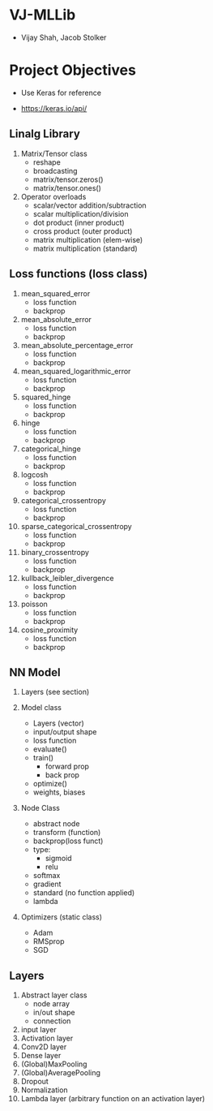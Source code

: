 # VJ-MLLib
 * Vijay Shah, Jacob Stolker
# Project Objectives
 * Use Keras for reference
  - https://keras.io/api/
## Linalg Library
1. Matrix/Tensor class
    * reshape
    * broadcasting
    * matrix/tensor.zeros()
    * matrix/tensor.ones()
2. Operator overloads
    * scalar/vector addition/subtraction
    * scalar multiplication/division
    * dot product (inner product)
    * cross product (outer product)
    * matrix multiplication (elem-wise)
    * matrix multiplication (standard)



## Loss functions (loss class)
1. mean_squared_error
    - loss function
    - backprop
2. mean_absolute_error
    - loss function
    - backprop
3. mean_absolute_percentage_error
    - loss function
    - backprop
4. mean_squared_logarithmic_error
    - loss function
    - backprop
5. squared_hinge
    - loss function
    - backprop
6. hinge
    - loss function
    - backprop
7. categorical_hinge
    - loss function
    - backprop
8. logcosh
    - loss function
    - backprop
9. categorical_crossentropy
    - loss function
    - backprop
10. sparse_categorical_crossentropy
    - loss function
    - backprop
11. binary_crossentropy
    - loss function
    - backprop
12. kullback_leibler_divergence
    - loss function
    - backprop
13. poisson
    - loss function
    - backprop
14. cosine_proximity
    - loss function
    - backprop



## NN Model
1. Layers (see section)
2. Model class
    - Layers (vector)
    - input/output shape
    - loss function
    - evaluate()
    - train()
        - forward prop
        - back prop
    - optimize()
    - weights, biases


3. Node Class
    - abstract node
    - transform (function)
    - backprop(loss funct)
    - type:
        - sigmoid
        - relu
    - softmax
    - gradient
    - standard (no function applied)
    - lambda
4. Optimizers (static class)
    - Adam
    - RMSprop
    - SGD


## Layers
1. Abstract layer class
    - node array
    - in/out shape
    - connection
2. input layer
3. Activation layer
4. Conv2D layer
5. Dense layer
6. (Global)MaxPooling
7. (Global)AveragePooling
8. Dropout
9. Normalization
10. Lambda layer (arbitrary function on an activation layer)
 

 
